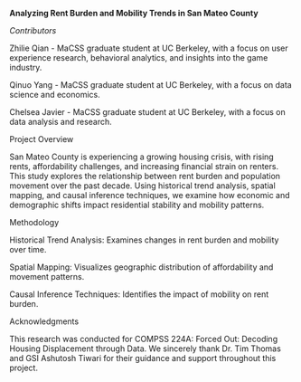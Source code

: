 **Analyzing Rent Burden and Mobility Trends in San Mateo County**

*Contributors*

Zhilie Qian - MaCSS graduate student at UC Berkeley, with a focus on user experience research, behavioral analytics, and insights into the game industry.

Qinuo Yang - MaCSS graduate student at UC Berkeley, with a focus on data science and economics.

Chelsea Javier - MaCSS graduate student at UC Berkeley, with a focus on data analysis and research.

Project Overview

San Mateo County is experiencing a growing housing crisis, with rising rents, affordability challenges, and increasing financial strain on renters. This study explores the relationship between rent burden and population movement over the past decade. Using historical trend analysis, spatial mapping, and causal inference techniques, we examine how economic and demographic shifts impact residential stability and mobility patterns.

Methodology

Historical Trend Analysis: Examines changes in rent burden and mobility over time.

Spatial Mapping: Visualizes geographic distribution of affordability and movement patterns.

Causal Inference Techniques: Identifies the impact of mobility on rent burden.

Acknowledgments

This research was conducted for COMPSS 224A: Forced Out: Decoding Housing Displacement through Data. We sincerely thank Dr. Tim Thomas and GSI Ashutosh Tiwari for their guidance and support throughout this project.
